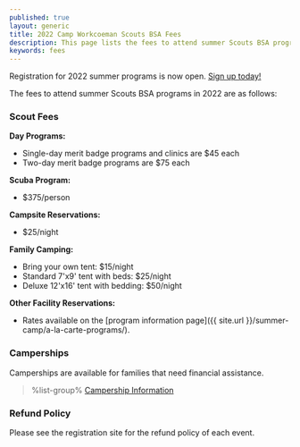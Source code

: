 ```yaml
---
published: true
layout: generic
title: 2022 Camp Workcoeman Scouts BSA Fees
description: This page lists the fees to attend summer Scouts BSA programs at Camp Workcoeman.
keywords: fees
---
```


<div class="alert alert-info">
Registration for 2022 summer programs is now open.
<a href="{{ site.url }}/scouts-bsa/register/">
Sign up today!</a>
</div>

The fees to attend summer Scouts BSA programs in 2022 are as follows:

### Scout Fees

**Day Programs:**

* Single-day merit badge programs and clinics are $45 each
* Two-day merit badge programs are $75 each

**Scuba Program:**

* $375/person

**Campsite Reservations:**

* $25/night

**Family Camping:**

* Bring your own tent: $15/night
* Standard 7'x9' tent with beds: $25/night
* Deluxe 12'x16' tent with bedding: $50/night

**Other Facility Reservations:**

* Rates available on the [program information page]({{ site.url }}/summer-camp/a-la-carte-programs/).

### Camperships

Camperships are available for families that need financial assistance.

> %list-group%
> <a href="{{ site.url }}/scouts-bsa/fees/camperships/" class="list-group-item">Campership Information</a>

### Refund Policy

Please see the registration site for the refund policy of each event.
